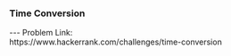 <h3>Time Conversion</h3>
---
Problem Link:<br/>
https://www.hackerrank.com/challenges/time-conversion